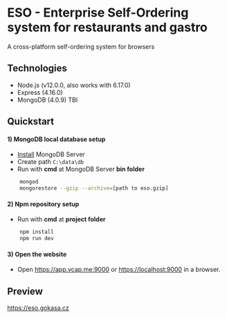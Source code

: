 # ESO - Enterprise Self-Ordering system for restaurants and gastro
A cross-platform self-ordering system for browsers

## Technologies
- Node.js (v12.0.0, also works with 6.17.0)
- Express (4.16.0)
- MongoDB (4.0.9) TBI

## Quickstart
#### 1) MongoDB local database setup
- [Install](https://www.mongodb.com/download-center/community) MongoDB Server  
- Create path `C:\data\db`
- Run with <b>cmd</b> at MongoDB Server <b>bin folder</b>
```bash
    mongod
    mongorestore --gzip --archive=[path to eso.gzip]
```
#### 2) Npm repository setup
- Run with <b>cmd</b> at <b>project folder</b>
```bash
    npm install
    npm run dev
``` 

#### 3) Open the website 
- Open <https://app.vcap.me:9000> or <https://localhost:9000> in a browser.

## Preview
https://eso.gokasa.cz
